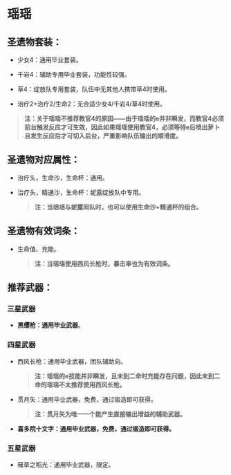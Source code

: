 # 瑶瑶

## 圣遗物套装：

- 少女4：通用毕业套装。

- 千岩4：辅助专用毕业套装，功能性较强。

- 草4：绽放队专用套装，队伍中无其他人携带草4时使用。

- 治疗2+治疗2/生命2：无合适少女4/千岩4/草4时使用。

> **注：关于瑶瑶不推荐教官4的原因——由于瑶瑶的e并非瞬发，而教官4必须前台触发反应才可生效，因此如果瑶瑶使用教官4，必须等待e后喷出萝卜且发生反应后才可切入后台，严重影响队伍输出的顺滑度。**

## 圣遗物对应属性：

- 治疗头，生命沙，生命杯：通用。

- 治疗头，精通沙，生命杯：妮露绽放队中专用。

    > **注：当瑶瑶与妮露同队时，也可以使用生命沙+精通杯的组合。**

## 圣遗物有效词条：

- 生命值、充能。

    > **注：当瑶瑶使用西风长枪时，暴击率也为有效词条。**

## 推荐武器：

### 三星武器

- **黑缨枪：通用毕业武器**。


### 四星武器

- 西风长枪：通用毕业武器，团队辅助向。

    > **注：瑶瑶的e技能并非瞬发，且未到二命时充能存在问题，因此未到二命的瑶瑶不太推荐使用西风长枪。**

- 贯月矢：通用毕业武器，免费，通过锻造即可获得。

    > **注：贯月矢为唯一一个能产生直接输出增益的辅助武器。**

- **喜多院十文字：通用毕业武器，免费，通过锻造即可获得。**


### 五星武器

- 薙草之稻光：通用毕业武器，限定。

